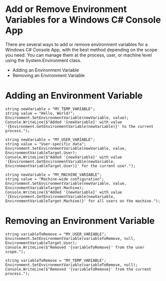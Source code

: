 # Add or Remove Environment Variables for a Windows C# Console App

There are several ways to add or remove environment variables for a Windows C# Console App, with the best method depending on the scope you need. You can manage them at the process, user, or machine level using the System.Environment class.

+ Adding an Environment Variable
+ Removing an Environment Variable

# Adding an Environment Variable
```
string newVariable = "MY_TEMP_VARIABLE";
string value = "Hello, World!";
Environment.SetEnvironmentVariable(newVariable, value);
Console.WriteLine($"Added '{newVariable}' with value '{Environment.GetEnvironmentVariable(newVariable)}' to the current process.");

string newVariable = "MY_USER_VARIABLE";
string value = "User-specific data";
Environment.SetEnvironmentVariable(newVariable, value, EnvironmentVariableTarget.User);
Console.WriteLine($"Added '{newVariable}' with value '{Environment.GetEnvironmentVariable(newVariable, EnvironmentVariableTarget.User)}' for the current user.");

string newVariable = "MY_MACHINE_VARIABLE";
string value = "Machine-wide configuration";
Environment.SetEnvironmentVariable(newVariable, value, EnvironmentVariableTarget.Machine);
Console.WriteLine($"Added '{newVariable}' with value '{Environment.GetEnvironmentVariable(newVariable, EnvironmentVariableTarget.Machine)}' for all users on the machine.");
```

# Removing an Environment Variable
```
string variableToRemove = "MY_USER_VARIABLE";
Environment.SetEnvironmentVariable(variableToRemove, null, EnvironmentVariableTarget.User);
Console.WriteLine($"Removed '{variableToRemove}' from the user scope.");

string variableToRemove = "MY_TEMP_VARIABLE";
Environment.SetEnvironmentVariable(variableToRemove, null);
Console.WriteLine($"Removed '{variableToRemove}' from the current process.");
```
